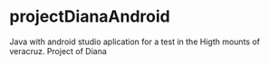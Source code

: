 # projectDianaAndroid
Java with android studio aplication for a test in the Higth mounts of veracruz.
Project of Diana
